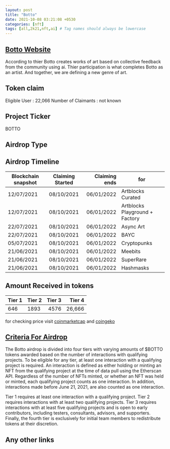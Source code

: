 ```yaml
---
layout: post
title: "Botto"
date: 2021-10-08 03:21:08 +0530
categories: [nft]
tags: [all,2k21,nft,ai] # Tag names should always be lowercase
---
```



## [Botto Website](https://www.botto.com/)

According to thier Botto creates works of art based on collective feedback from the community using ai. Thier participation is what completes Botto as an artist. And together, we are defining a new genre of art.

## Token claim

Eligible User : 22,066
Number of Claimants : not known

## Project Ticker

BOTTO

## Airdrop Type

## Airdrop Timeline

| Blockchain snapshot     | Claiming Started           | Claiming ends    |        for            |
| ----------------------- |:--------------------------:| ----------------:| ----------------------|  
|       12/07/2021        |        08/10/2021          |   06/01/2022     | Artblocks Curated     |
|       12/07/2021        |        08/10/2021          |   06/01/2022     | Artblocks Playground + Factory      |
|       22/07/2021        |        08/10/2021          |   06/01/2022     | Async Art             |
|       22/07/2021        |        08/10/2021          |   06/01/2022     | BAYC                  |
|       05/07/2021        |        08/10/2021          |   06/01/2022     | Cryptopunks           |
|       21/06/2021        |        08/10/2021          |   06/01/2022     | Meebits               |
|       21/06/2021        |        08/10/2021          |   06/01/2022     | SuperRare             |
|       21/06/2021        |        08/10/2021          |   06/01/2022     | Hashmasks             |

## Amount Received in tokens  

| Tier 1     |   Tier 2    |  Tier 3    | Tier 4    |
| ---------- |:------------|-----------:| ---------:|
|     646    |    1893     |  4576      | 26,666    |

for checking price visit [coinmarketcap](https://coinmarketcap.com/currencies/botto) and [coingeko](https://www.coingecko.com/en/coins/botto)

## [Criteria For Airdrop](https://docs.botto.com/details/token-distribution/airdrop)

The Botto airdrop is divided into four tiers with varying amounts of $BOTTO tokens awarded based on the number of interactions with qualifying projects. To be eligible for any tier, at least one interaction with a qualifying project is required. An interaction is defined as either holding or minting an NFT from the qualifying project at the time of data pull using the Etherscan API. Regardless of the number of NFTs minted, or whether an NFT was held or minted, each qualifying project counts as one interaction. In addition, interactions made before June 21, 2021, are also counted as one interaction.

Tier 1 requires at least one interaction with a qualifying project.
Tier 2 requires interactions with at least two qualifying projects.
Tier 3 requires interactions with at least five qualifying projects and is open to early contributors, including testers, consultants, advisors, and supporters.
Finally, the fourth tier is exclusively for initial team members to redistribute tokens at their discretion.

## Any other links
